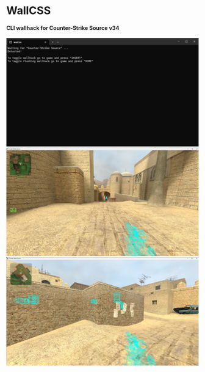 <h1>WallCSS</h1>
<h4>CLI wallhack for Counter-Strike Source v34</h4>

<img src=".screenshots/wallcss1.png"/>
<img src=".screenshots/css1.png"/>
<img src=".screenshots/css2.png"/>